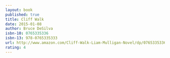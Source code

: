 ```yaml
---
layout: book
published: true
title: Cliff Walk
date: 2015-01-08
author: Bruce DeSilva
isbn-10: 0765335336
isbn-13: 978-0765335333
url: http://www.amazon.com/Cliff-Walk-Liam-Mulligan-Novel/dp/0765335336/ref=sr_1_1?s=books&ie=UTF8&qid=1434745061&sr=1-1&keywords=cliff+walk
rating: 4
---
```



